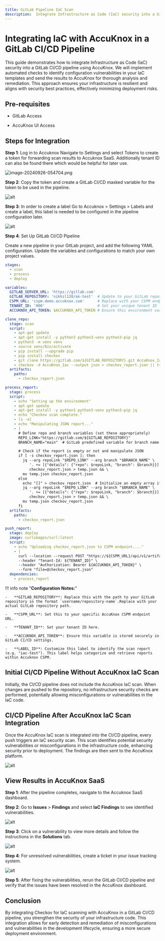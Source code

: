 ```yaml
---
title: GitLab Pipeline IaC Scan
description:  Integrate Infrastructure as Code (IaC) security into a GitLab CI/CD pipeline using AccuKnox. This guide demonstrates how to identify configuration vulnerabilities in your IaC templates and send the results to AccuKnox for analysis and remediation.
---
```


# Integrating IaC with AccuKnox in a GitLab CI/CD Pipeline

This guide demonstrates how to integrate Infrastructure as Code (IaC) security into a GitLab CI/CD pipeline using AccuKnox. We will implement automated checks to identify configuration vulnerabilities in your IaC templates and send the results to AccuKnox for thorough analysis and remediation. This approach ensures your infrastructure is resilient and aligns with security best practices, effectively minimizing deployment risks.

## **Pre-requisites**

- GitLab Access

- AccuKnox UI Access

## **Steps for Integration**

**Step 1**: Log in to Accuknox Navigate to Settings and select Tokens to create a token for forwarding scan results to Accuknox SaaS. Additionally tenant ID can also be found there which would be helpful for later use.

![image-20240926-054704.png](images/gitlab-pipeline-iac-scan/1.png)

**Step 2**: Copy the token and create a GitLab CI/CD masked variable for the token to be used in the pipeline.

![alt](images/gitlab-pipeline-iac-scan/2.png)

**Step 3**: In order to create a label Go to Accuknox > Settings > Labels and create a label, this label is needed to be configured in the pipeline configuration later.

![alt](images/gitlab-pipeline-iac-scan/3.png)

**Step 4**: Set Up GitLab CI/CD Pipeline

Create a new pipeline in your GitLab project, and add the following YAML configuration. Update the variables and configurations to match your own project values.

```yaml
stages:
  - scan
  - process
  - deploy

variables:
  GITLAB_SERVER_URL: 'https://gitlab.com'
  GITLAB_REPOSITORY: 'nikhil120/ak-test'  # Update to your GitLab repository
  CSPM_URL: 'cspm.demo.accuknox.com'      # Replace with your CSPM endpoint
  TENANT_ID: '000'                        # Set your unique tenant ID
  ACCUKNOX_API_TOKEN: $ACCUKNOX_API_TOKEN # Ensure this environment variable is set

clone_repo:
  stage: scan
  script:
    - apt-get update
    - apt-get install -y python3 python3-venv python3-pip jq
    - python3 -m venv venv
    - source venv/bin/activate
    - pip install --upgrade pip
    - pip install checkov
    - git clone https://gitlab.com/${GITLAB_REPOSITORY}.git AccuKnox_Iac
    - checkov -d AccuKnox_Iac --output json > checkov_report.json || true
  artifacts:
    paths:
      - checkov_report.json

process_report:
  stage: process
  script:
    - echo "Setting up the environment"
    - apt-get update
    - apt-get install -y python3 python3-venv python3-pip jq
    - echo "Checkov scan complete."
    - ls -al
    - echo "Manipulating JSON report..."
    - |
      # Define repo and branch variables (set these appropriately)
      REPO_LINK="https://gitlab.com/${GITLAB_REPOSITORY}"
      BRANCH_NAME="main"  # GitLab predefined variable for branch name

      # Check if the report is empty or not and manipulate JSON
      if [ -s checkov_report.json ]; then
        jq --arg repoLink "$REPO_LINK" --arg branch "$BRANCH_NAME" \
           '. += [{"details": {"repo": $repoLink, "branch": $branch}}]' \
           checkov_report.json > temp.json && \
        mv temp.json checkov_report.json
      else
        echo "[]" > checkov_report.json  # Initialize an empty array if the file is empty
        jq --arg repoLink "$REPO_LINK" --arg branch "$BRANCH_NAME" \
           '. += [{"details": {"repo": $repoLink, "branch": $branch}}]' \
           checkov_report.json > temp.json && \
        mv temp.json checkov_report.json
      fi
  artifacts:
    paths:
      - checkov_report.json

push_report:
  stage: deploy
  image: curlimages/curl:latest
  script:
    - echo "Uploading checkov_report.json to CSPM endpoint...."
    - |
      curl --location --request POST "https://${CSPM_URL}/api/v1/artifact/?tenant_id=${TENANT_ID}&data_type=IAC&label_id=iactest&save_to_s3=false" \
      --header "Tenant-Id: ${TENANT_ID}" \
      --header "Authorization: Bearer ${ACCUKNOX_API_TOKEN}" \
      --form "file=@checkov_report.json"
  dependencies:
    - process_report
```

!!! info note "**Configuration Notes:**"

    -   **GITLAB_REPOSITORY**: Replace this with the path to your GitLab repository in the format `username/repository-name`.Replace with your actual GitLab repository path.

    -   **CSPM_URL**: Set this to your specific AccuKnox CSPM endpoint URL.

    -   **TENANT_ID**: Set your tenant ID here.

    -   **ACCUKNOX_API_TOKEN**: Ensure this variable is stored securely in GitLab CI/CD settings.

    -   **LABEL_ID**: Customize this label to identify the scan report (e.g. "iac-test"). This label helps categorize and retrieve reports within Accuknox CSPM.

## **Initial CI/CD Pipeline Without AccuKnox IaC Scan**

Initially, the CI/CD pipeline does not include the AccuKnox IaC scan. When changes are pushed to the repository, no infrastructure security checks are performed, potentially allowing misconfigurations or vulnerabilities in the IaC code.

## **CI/CD Pipeline After AccuKnox IaC Scan Integration**

Once the AccuKnox IaC scan is integrated into the CI/CD pipeline, every push triggers an IaC security scan. This scan identifies potential security vulnerabilities or misconfigurations in the infrastructure code, enhancing security prior to deployment. The findings are then sent to the AccuKnox platform.

![alt](images/gitlab-pipeline-iac-scan/4.png)

## **View Results in AccuKnox SaaS**

**Step 1**: After the pipeline completes, navigate to the Accuknox SaaS dashboard.

**Step 2**: Go to **Issues** > **Findings** and select **IaC Findings** to see identified vulnerabilities.

![alt](images/gitlab-pipeline-iac-scan/5.png)

**Step 3**: Click on a vulnerability to view more details and follow the instructions in the **Solutions** tab.

![alt](images/gitlab-pipeline-iac-scan/6.png)

**Step 4**: For unresolved vulnerabilities, create a ticket in your issue tracking system.

![alt](images/gitlab-pipeline-iac-scan/7.png)

**Step 5**: After fixing the vulnerabilities, rerun the GitLab CI/CD pipeline and verify that the issues have been resolved in the AccuKnox dashboard.

## **Conclusion**

By integrating Checkov for IaC scanning with AccuKnox in a GitLab CI/CD pipeline, you strengthen the security of your infrastructure code. This integration allows for early detection and remediation of misconfigurations and vulnerabilities in the development lifecycle, ensuring a more secure deployment environment.
